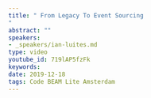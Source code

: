 ```yaml
---
title: " From Legacy To Event Sourcing
"
abstract: ""
speakers:
- _speakers/ian-luites.md
type: video
youtube_id: 719lAP5fzFk
keywords: 
date: 2019-12-18
tags: Code BEAM Lite Amsterdam
---
```

